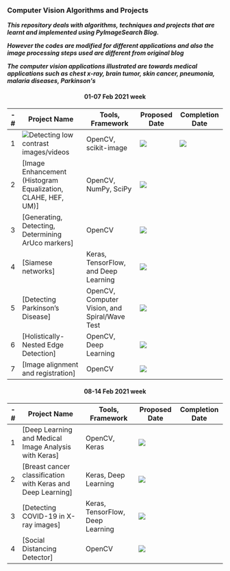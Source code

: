 ### Computer Vision Algorithms and Projects

***This repository deals with algorithms, techniques and projects that are learnt and implemented using PyImageSearch Blog.***

***However the codes are modified for different applications and also the image processing steps used are different from original blog***

***The computer vision applications illustrated are towards medical applications such as chest x-ray, brain tumor, skin cancer, pneumonia, malaria diseases, Parkinson's***

<h4 align='center'> 01-07 Feb 2021 week </h4>

-# | Project Name  | Tools, Framework | Proposed Date | Completion Date
| ------------- | ------------- | ------------- | -------------- | ------------- | 
| 1 | ![Detecting low contrast images/videos](![](https://img.shields.io/badge/2021-02/Feb-green)) | OpenCV, scikit-image | ![](https://img.shields.io/badge/2021-02/Feb-green)  | ![](https://img.shields.io/badge/2021-02/Feb-orange)|
| 2 | [Image Enhancement (Histogram Equalization, CLAHE, HEF, UM)] | OpenCV, NumPy, SciPy | ![](https://img.shields.io/badge/2021-02/Feb-green)  |  |
| 3 | [Generating, Detecting, Determining ArUco markers] | OpenCV | ![](https://img.shields.io/badge/2021-03/Feb-green)  |  |
| 4 | [Siamese networks] | Keras, TensorFlow, and Deep Learning | ![](https://img.shields.io/badge/2021-04/Feb-green)  |  |
| 5 | [Detecting Parkinson’s Disease] | OpenCV, Computer Vision, and Spiral/Wave Test | ![](https://img.shields.io/badge/2021-05/Feb-green)  |  |
| 6 | [Holistically-Nested Edge Detection] | OpenCV, Deep Learning | ![](https://img.shields.io/badge/2021-06/Feb-green)  |  |
| 7 | [Image alignment and registration] | OpenCV | ![](https://img.shields.io/badge/2021-07/Feb-green)  |  |

<h4 align='center'> 08-14 Feb 2021 week </h4>

-# | Project Name  | Tools, Framework | Proposed Date | Completion Date
| ------------- | ------------- | ------------- | -------------- | ------------- | 
| 1 | [Deep Learning and Medical Image Analysis with Keras] | OpenCV, Keras | ![](https://img.shields.io/badge/2021-08/09/Feb-green)  |  |
| 2 | [Breast cancer classification with Keras and Deep Learning] | Keras, Deep Learning | ![](https://img.shields.io/badge/2021-10/11/Feb-green)  |  |
| 3 | [Detecting COVID-19 in X-ray images] | Keras, TensorFlow, Deep Learning | ![](https://img.shields.io/badge/2021-12/13/Feb-green)  |  |
| 4 | [Social Distancing Detector] | OpenCV | ![](https://img.shields.io/badge/2021-14/Feb-green)  |  |

